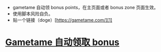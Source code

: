 - gametame 自动领 bonus points，在主页面或者 bonus zone 页面生效。
- 使用脚本风险自负。
- 贴一个链接（doge）[https://gametame.com/][1]

# [Gametame 自动领取 bonus](https://greasyfork.org/zh-CN/scripts/456752-gametame自动领取bonus)

[1]: https://gametame.com/?join=2187448
